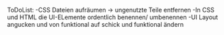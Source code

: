 ToDoList:
-CSS Dateien aufräumen -> ungenutzte Teile entfernen
-In CSS und HTML die UI-ELemente ordentlich benennen/ umbenennen
-UI Layout angucken und von funktional auf schick und funktional ändern